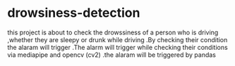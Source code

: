 # drowsiness-detection
this project is about to check the drowssiness of a person who is driving ,whether they are sleepy or drunk while driving .By checking their condition the alaram will trigger .The alarm will trigger  while checking their conditions via  mediapipe and opencv (cv2) .the alaram will be triggered by pandas 
